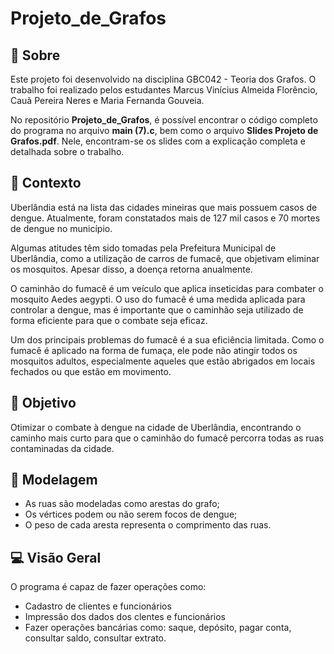 # Projeto_de_Grafos 

## 📃 Sobre

Este projeto foi desenvolvido na disciplina GBC042 - Teoria dos Grafos. O trabalho foi realizado pelos estudantes Marcus Vinícius Almeida Florêncio, Cauã Pereira Neres e Maria Fernanda Gouveia.

No repositório **Projeto_de_Grafos**, é possível encontrar o código completo do programa no arquivo **main (7).c**, bem como o arquivo **Slides Projeto de Grafos.pdf**. Nele, encontram-se os slides com a explicação completa e detalhada sobre o trabalho.

## 📖 Contexto
Uberlândia está na lista das cidades mineiras que mais possuem casos de dengue. Atualmente, foram constatados mais de 127 mil casos e 70 mortes de dengue no município.

Algumas atitudes têm sido tomadas pela Prefeitura Municipal de Uberlândia, como a utilização de carros de fumacê, que objetivam eliminar os mosquitos. Apesar disso, a doença retorna anualmente. 

O caminhão do fumacê é um veículo que aplica inseticidas para combater o mosquito Aedes aegypti. O uso do fumacê é uma medida aplicada para controlar a dengue, mas é importante que o caminhão seja utilizado de forma eficiente para que o combate seja eficaz. 

Um dos principais problemas do fumacê é a sua eficiência limitada. Como o fumacê é aplicado na forma de fumaça, ele pode não atingir todos os mosquitos adultos, especialmente aqueles que estão abrigados em locais fechados ou que estão em movimento.


## 🎯 Objetivo
Otimizar o combate à dengue na cidade de Uberlândia, encontrando o caminho mais curto para que o caminhão do fumacê percorra todas as ruas contaminadas da cidade.

## 🧠 Modelagem
- As ruas são modeladas como arestas do grafo;
- Os vértices podem ou não serem focos de dengue;
- O peso de cada aresta representa o comprimento das ruas.

## 💻 Visão Geral
O programa é capaz de fazer operações como: 
- Cadastro de clientes e funcionários
- Impressão dos dados dos clentes e funcionários
- Fazer operações bancárias como: saque, depósito, pagar conta, consultar saldo, consultar extrato.

